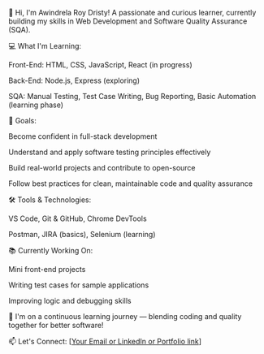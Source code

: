 👋 Hi, I'm Awindrela Roy Dristy!
A passionate and curious learner, currently building my skills in Web Development and Software Quality Assurance (SQA).

💻 What I'm Learning:

Front-End: HTML, CSS, JavaScript, React (in progress)

Back-End: Node.js, Express (exploring)

SQA: Manual Testing, Test Case Writing, Bug Reporting, Basic Automation (learning phase)

🚀 Goals:

Become confident in full-stack development

Understand and apply software testing principles effectively

Build real-world projects and contribute to open-source

Follow best practices for clean, maintainable code and quality assurance

🛠️ Tools & Technologies:

VS Code, Git & GitHub, Chrome DevTools

Postman, JIRA (basics), Selenium (learning)

📚 Currently Working On:

Mini front-end projects

Writing test cases for sample applications

Improving logic and debugging skills

🌱 I'm on a continuous learning journey — blending coding and quality together for better software!

📫 Let's Connect:
[[Your Email or LinkedIn or Portfolio link](https://www.linkedin.com/in/awindrela-roy-dristy/)]
